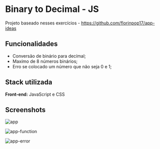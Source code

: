 
# Binary to Decimal - JS

Projeto baseado nesses exercícios - https://github.com/florinpop17/app-ideas




## Funcionalidades

- Conversão de binário para decímal;
- Maxímo de 8 números binários;
- Erro se colocado um número que não seja 0 e 1;



## Stack utilizada

**Front-end:** JavaScript e CSS



## Screenshots

![app](https://user-images.githubusercontent.com/116131917/235304326-f906452d-b1fb-4962-a40a-eff03828c336.PNG)

![app-function](https://user-images.githubusercontent.com/116131917/235304331-0aead973-f620-4db3-beaf-4888971b6f5d.PNG)

![app-error](https://user-images.githubusercontent.com/116131917/235304338-7814044a-6661-4407-ac08-8280c33717f9.PNG)
